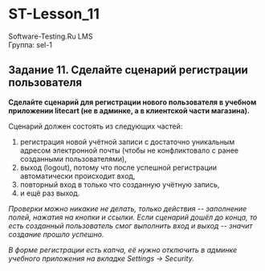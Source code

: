 # ST-Lesson_11

Software-Testing.Ru LMS<br />
Группа: sel-1<br />
<h2>Задание 11. Сделайте сценарий регистрации пользователя</h2>

**Сделайте сценарий для регистрации нового пользователя в учебном приложении litecart (не в админке, а в клиентской части магазина).**

Сценарий должен состоять из следующих частей:

1. регистрация новой учётной записи с достаточно уникальным адресом электронной почты (чтобы не конфликтовало с ранее созданными пользователями),
2. выход (logout), потому что после успешной регистрации автоматически происходит вход,
3. повторный вход в только что созданную учётную запись,
4. и ещё раз выход.

*Проверки можно никакие не делать, только действия -- заполнение полей, нажатия на кнопки и ссылки. Если сценарий дошёл до конца, то есть созданный пользователь смог выполнить вход и выход -- значит создание прошло успешно.*

*В форме регистрации есть капча, её нужно отключить в админке учебного приложения на вкладке Settings -> Security.*
